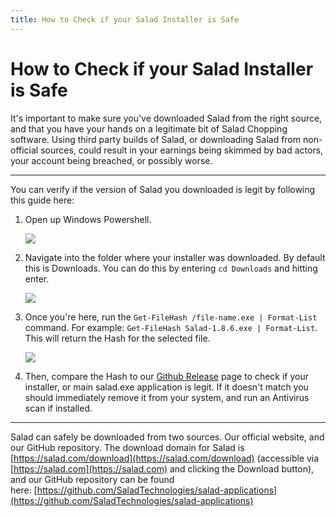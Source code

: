 ```yaml
---
title: How to Check if your Salad Installer is Safe
---
```


# How to Check if your Salad Installer is Safe

It's important to make sure you've downloaded Salad from the right source, and that you have your hands on a legitimate
bit of Salad Chopping software. Using third party builds of Salad, or downloading Salad from non-official sources, could
result in your earnings being skimmed by bad actors, your account being breached, or possibly worse.

---

You can verify if the version of Salad you downloaded is legit by following this guide here:

1. Open up Windows Powershell.

   ![](https://s3.amazonaws.com/helpscout.net/docs/assets/615b47bfca9e0011a4434693/images/61f4181a68cd260cc2d35a19/file-HAA92bTpkh.png)

2. Navigate into the folder where your installer was downloaded. By default this is Downloads. You can do this by
   entering `cd Downloads` and hitting enter.

   ![](https://s3.amazonaws.com/helpscout.net/docs/assets/615b47bfca9e0011a4434693/images/68ac30c452c11262c1b99ec5/file-6EzrxhEpJZ.png)

3. Once you're here, run the `Get-FileHash /file-name.exe | Format-List` command. For example:
   `Get-FileHash Salad-1.8.6.exe | Format-List`. This will return the Hash for the selected file.

   ![](https://s3.amazonaws.com/helpscout.net/docs/assets/615b47bfca9e0011a4434693/images/68ac30c789cf2c5abd2cb32e/file-sdnCT8j14t.png)

4. Then, compare the Hash to our [Github Release](https://github.com/SaladTechnologies/salad-applications/releases) page
   to check if your installer, or main salad.exe application is legit. If it doesn't match you should immediately remove
   it from your system, and run an Antivirus scan if installed.

---

Salad can safely be downloaded from two sources. Our official website, and our GitHub repository. The download domain
for Salad is [https://salad.com/download](https://salad.com/download) (accessible via
[https://salad.com](https://salad.com) and clicking the Download button), and our GitHub repository can be found
here: [https://github.com/SaladTechnologies/salad-applications](https://github.com/SaladTechnologies/salad-applications)
